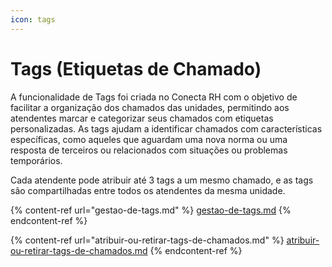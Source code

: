 ```yaml
---
icon: tags
---
```


# Tags (Etiquetas de Chamado)

A funcionalidade de Tags foi criada no Conecta RH com o objetivo de facilitar a organização dos chamados das unidades, permitindo aos atendentes marcar e categorizar seus chamados com etiquetas personalizadas. As tags ajudam a identificar chamados com características específicas, como aqueles que aguardam uma nova norma ou uma resposta de terceiros ou relacionados com situações ou problemas temporários.

Cada atendente pode atribuir até 3 tags a um mesmo chamado, e as tags são compartilhadas entre todos os atendentes da mesma unidade.

{% content-ref url="gestao-de-tags.md" %}
[gestao-de-tags.md](gestao-de-tags.md)
{% endcontent-ref %}

{% content-ref url="atribuir-ou-retirar-tags-de-chamados.md" %}
[atribuir-ou-retirar-tags-de-chamados.md](atribuir-ou-retirar-tags-de-chamados.md)
{% endcontent-ref %}
